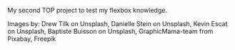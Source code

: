 My second TOP project to test my flexbox knowledge.


Images by: Drew Tilk on Unsplash, Danielle Stein on Unsplash, Kevin Escat on Unsplash, Baptiste Buisson on Unsplash, GraphicMama-team from Pixabay, Freepik